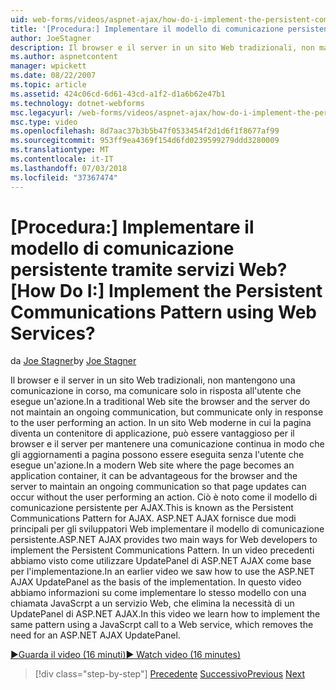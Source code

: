 ```yaml
---
uid: web-forms/videos/aspnet-ajax/how-do-i-implement-the-persistent-communications-pattern-using-web-services
title: '[Procedura:] Implementare il modello di comunicazione persistente tramite servizi Web? | Microsoft Docs'
author: JoeStagner
description: Il browser e il server in un sito Web tradizionali, non mantengono una comunicazione continua, ma comunicare solo in risposta all'utente di eseguire una determinata azione...
ms.author: aspnetcontent
manager: wpickett
ms.date: 08/22/2007
ms.topic: article
ms.assetid: 424c06cd-6d61-43cd-a1f2-d1a6b62e47b1
ms.technology: dotnet-webforms
msc.legacyurl: /web-forms/videos/aspnet-ajax/how-do-i-implement-the-persistent-communications-pattern-using-web-services
msc.type: video
ms.openlocfilehash: 8d7aac37b3b5b47f0533454f2d1d6f1f8677af99
ms.sourcegitcommit: 953ff9ea4369f154d6fd0239599279ddd3280009
ms.translationtype: MT
ms.contentlocale: it-IT
ms.lasthandoff: 07/03/2018
ms.locfileid: "37367474"
---
```

<a name="how-do-i-implement-the-persistent-communications-pattern-using-web-services"></a><span data-ttu-id="07c84-104">[Procedura:] Implementare il modello di comunicazione persistente tramite servizi Web?</span><span class="sxs-lookup"><span data-stu-id="07c84-104">[How Do I:] Implement the Persistent Communications Pattern using Web Services?</span></span>
====================
<span data-ttu-id="07c84-105">da [Joe Stagner](https://github.com/JoeStagner)</span><span class="sxs-lookup"><span data-stu-id="07c84-105">by [Joe Stagner](https://github.com/JoeStagner)</span></span>

<span data-ttu-id="07c84-106">Il browser e il server in un sito Web tradizionali, non mantengono una comunicazione in corso, ma comunicare solo in risposta all'utente che esegue un'azione.</span><span class="sxs-lookup"><span data-stu-id="07c84-106">In a traditional Web site the browser and the server do not maintain an ongoing communication, but communicate only in response to the user performing an action.</span></span> <span data-ttu-id="07c84-107">In un sito Web moderne in cui la pagina diventa un contenitore di applicazione, può essere vantaggioso per il browser e il server per mantenere una comunicazione continua in modo che gli aggiornamenti a pagina possono essere eseguita senza l'utente che esegue un'azione.</span><span class="sxs-lookup"><span data-stu-id="07c84-107">In a modern Web site where the page becomes an application container, it can be advantageous for the browser and the server to maintain an ongoing communication so that page updates can occur without the user performing an action.</span></span> <span data-ttu-id="07c84-108">Ciò è noto come il modello di comunicazione persistente per AJAX.</span><span class="sxs-lookup"><span data-stu-id="07c84-108">This is known as the Persistent Communications Pattern for AJAX.</span></span> <span data-ttu-id="07c84-109">ASP.NET AJAX fornisce due modi principali per gli sviluppatori Web implementare il modello di comunicazione persistente.</span><span class="sxs-lookup"><span data-stu-id="07c84-109">ASP.NET AJAX provides two main ways for Web developers to implement the Persistent Communications Pattern.</span></span> <span data-ttu-id="07c84-110">In un video precedenti abbiamo visto come utilizzare UpdatePanel di ASP.NET AJAX come base per l'implementazione.</span><span class="sxs-lookup"><span data-stu-id="07c84-110">In an earlier video we saw how to use the ASP.NET AJAX UpdatePanel as the basis of the implementation.</span></span> <span data-ttu-id="07c84-111">In questo video abbiamo informazioni su come implementare lo stesso modello con una chiamata JavaScrpt a un servizio Web, che elimina la necessità di un UpdatePanel di ASP.NET AJAX.</span><span class="sxs-lookup"><span data-stu-id="07c84-111">In this video we learn how to implement the same pattern using a JavaScrpt call to a Web service, which removes the need for an ASP.NET AJAX UpdatePanel.</span></span>

[<span data-ttu-id="07c84-112">&#9654;Guarda il video (16 minuti)</span><span class="sxs-lookup"><span data-stu-id="07c84-112">&#9654; Watch video (16 minutes)</span></span>](https://channel9.msdn.com/Blogs/ASP-NET-Site-Videos/how-do-i-implement-the-persistent-communications-pattern-using-web-services)

> [!div class="step-by-step"]
> <span data-ttu-id="07c84-113">[Precedente](how-do-i-localize-an-aspnet-ajax-application.md)
> [Successivo](how-do-i-trigger-an-updatepanel-refresh-from-a-dropdownlist-control.md)</span><span class="sxs-lookup"><span data-stu-id="07c84-113">[Previous](how-do-i-localize-an-aspnet-ajax-application.md)
[Next](how-do-i-trigger-an-updatepanel-refresh-from-a-dropdownlist-control.md)</span></span>
